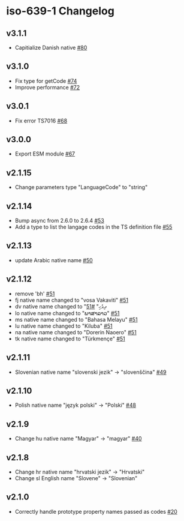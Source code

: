 # iso-639-1 Changelog


## v3.1.1
- Capitialize Danish native [#80](https://github.com/meikidd/iso-639-1/pull/80)

## v3.1.0
- Fix type for getCode [#74](https://github.com/meikidd/iso-639-1/pull/74)
- Improve performance [#72](https://github.com/meikidd/iso-639-1/pull/72)

## v3.0.1
- Fix error TS7016 [#68](https://github.com/meikidd/iso-639-1/issues/68)

## v3.0.0
- Export ESM module [#67](https://github.com/meikidd/iso-639-1/issues/67)

## v2.1.15
- Change parameters type "LanguageCode" to "string"
## v2.1.14
- Bump async from 2.6.0 to 2.6.4 [#53](https://github.com/meikidd/iso-639-1/pull/53)
- Add a type to list the langage codes in the TS definition file [#55](https://github.com/meikidd/iso-639-1/pull/55)

## v2.1.13
- update Arabic native name [#50](https://github.com/meikidd/iso-639-1/pull/50)

## v2.1.12
- remove 'bh' [#51](https://github.com/meikidd/iso-639-1/pull/51)
- fj native name changed to "vosa Vakaviti" [#51](https://github.com/meikidd/iso-639-1/pull/51)
- dv native name changed to "ދިވެހި" [#51](https://github.com/meikidd/iso-639-1/pull/51)
- lo native name changed to "ພາສາລາວ" [#51](https://github.com/meikidd/iso-639-1/pull/51)
- ms native name changed to "Bahasa Melayu" [#51](https://github.com/meikidd/iso-639-1/pull/51)
- lu native name changed to "Kiluba" [#51](https://github.com/meikidd/iso-639-1/pull/51)
- na native name changed to "Dorerin Naoero" [#51](https://github.com/meikidd/iso-639-1/pull/51)
- tk native name changed to "Türkmençe" [#51](https://github.com/meikidd/iso-639-1/pull/51)

## v2.1.11
- Slovenian native name "slovenski jezik" -> "slovenščina" [#49](https://github.com/meikidd/iso-639-1/pull/49)

## v2.1.10
- Polish native name "język polski" -> "Polski" [#48](https://github.com/meikidd/iso-639-1/pull/48)

## v2.1.9
- Change hu native name "Magyar" -> "magyar" [#40](https://github.com/meikidd/iso-639-1/pull/40)

## v2.1.8
- Change hr native name "hrvatski jezik" -> "Hrvatski"
- Change sl English name "Slovene" -> "Slovenian"

## v2.1.0
- Correctly handle prototype property names passed as codes [#20](https://github.com/meikidd/iso-639-1/issues/20)